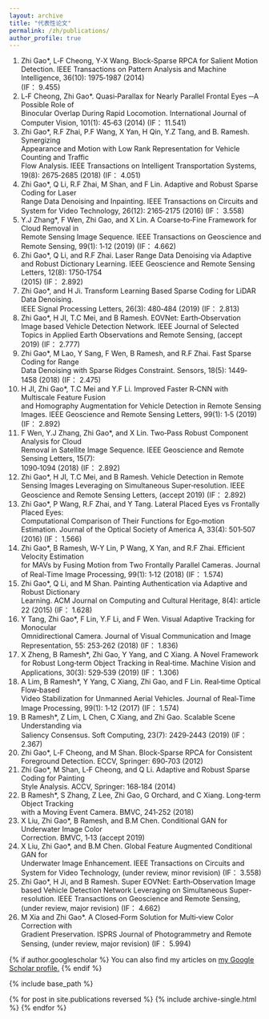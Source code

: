 ```yaml
---
layout: archive
title: "代表性论文"
permalink: /zh/publications/
author_profile: true
---
```


1. Zhi Gao*,	L‐F	Cheong,	Y‐X	Wang.	 	Block‐Sparse	 RPCA	for	Salient	Motion	Detection.	IEEE
Transactions on Pattern Analysis and Machine Intelligence, 36(10):	1975‐1987	(2014)	
(IF： 9.455)	
2.	L‐F	Cheong,	Zhi Gao*.	Quasi‐Parallax	for	Nearly	Parallel	Frontal	Eyes	‐‐A	Possible	Role	of	
Binocular	 Overlap	 During	 Rapid	 Locomotion.	International Journal of Computer Vision,
101(1):	45‐63	(2014)	(IF： 11.541)	
3. Zhi Gao*,	 R.F	 Zhai,	 P.F	 Wang,	 X	 Yan,	 H	 Qin,	 Y.Z	 Tang,	 and	 B.	 Ramesh.	 Synergizing	
Appearance	 and	 Motion	 with	 Low	 Rank	 Representation	 for	 Vehicle	 Counting	 and	 Traffic	
Flow	 Analysis. IEEE Transactions on Intelligent Transportation Systems,	 19(8):	
2675‐2685	(2018)	(IF： 4.051)	
4. Zhi Gao*,	Q	Li,	R.F	Zhai,	M	Shan,	and	F	Lin.	Adaptive	and	Robust	Sparse	Coding	for	Laser	
Range	 Data	 Denoising	 and	 Inpainting.	 IEEE Transactions on Circuits and System for
Video Technology,	26(12):	2165‐2175	(2016)	(IF： 3.558)	
5.	Y.J	Zhang*,	F	Wen,	Zhi Gao,	and	X	Lin.	A	Coarse‐to‐Fine	Framework	for	Cloud	Removal	in	
Remote	Sensing	Image	Sequence.	IEEE Transactions on Geoscience and Remote Sensing,
99(1):	1‐12	(2019)	(IF： 4.662)	
6. Zhi Gao*,	 Q	 Li,	 and	 R.F	 Zhai.	 Laser	 Range	 Data	 Denoising	 via	 Adaptive	 and	 Robust	
Dictionary	 Learning.	 IEEE Geoscience and Remote Sensing Letters, 12(8):	 1750‐1754	
(2015)	(IF： 2.892)	
7. Zhi Gao*,	and	H	Ji.	Transform	Learning	Based	Sparse	Coding	for	LiDAR	Data	Denoising.	
IEEE Signal Processing Letters, 26(3):	480‐484	(2019)	(IF： 2.813)	 	
8. Zhi Gao*,	H	JI,	T.C	Mei,	and	B	Ramesh.	EOVNet:	Earth‐Observation	Image	based	Vehicle	
Detection	Network.	IEEE Journal of Selected Topics in Applied Earth Observations and
Remote Sensing, (accept	2019)	(IF： 2.777)	
9. Zhi Gao*,	M	Lao,	Y	Sang,	F	Wen,	B	Ramesh,	and	R.F	Zhai.	Fast	Sparse	Coding	for	Range	
Data	 Denoising	 with	 Sparse	 Ridges	 Constraint.	 Sensors, 18(5):	 1449‐1458	 (2018)	 (IF：
2.475)	
10.	H	JI,	Zhi Gao*,	T.C	Mei	and	Y.F	Li.	Improved	Faster	R‐CNN	with	Multiscale	Feature	Fusion	
and	 Homography	 Augmentation	 for	 Vehicle	 Detection	 in	 Remote	 Sensing	 Images.	 IEEE
Geoscience and Remote Sensing Letters, 99(1):	1‐5	(2019)	(IF： 2.892)	
11.	F	Wen,	Y.J	Zhang,	Zhi Gao*,	and	X	Lin.	Two‐Pass	Robust	Component	Analysis	for	Cloud	
Removal	in	Satellite	Image	Sequence.	IEEE Geoscience and Remote Sensing Letters, 15(7):	
1090‐1094	(2018)	(IF： 2.892)	
12. Zhi Gao*,	 H	 JI,	 T.C	 Mei,	 and	 B	 Ramesh.	 Vehicle	 Detection	 in	 Remote	 Sensing	 Images	
Leveraging	 on	 Simultaneous	 Super‐resolution.	 IEEE Geoscience and Remote Sensing
Letters, (accept	2019)	(IF： 2.892)	
13. Zhi Gao*,	P	Wang,	R.F	Zhai,	and	Y	Tang.	Lateral	Placed	Eyes	vs	Frontally	Placed	Eyes:	
Computational	 Comparison	 of	 Their	 Functions	 for	 Ego‐motion	 Estimation.	 Journal of the
Optical Society of America A, 33(4):	501‐507	(2016)	(IF： 1.566)	
14. Zhi Gao*,	B	Ramesh,	W‐Y	Lin,	P	Wang,	X	Yan,	and	R.F	Zhai.	Efficient	Velocity	Estimation	
for	 MAVs	 by	 Fusing	 Motion	 from	 Two	 Frontally	 Parallel	 Cameras.	 Journal of Real‐Time
Image Processing, 99(1):	1‐12	(2018)	(IF： 1.574)	
15. Zhi Gao*,	Q	Li,	and	M	Shan.	Painting	Authentication	via	Adaptive	and	Robust	Dictionary	
Learning.	ACM Journal on Computing and Cultural Heritage, 8(4):	article	22	(2015)	(IF：
1.628)	
16.	 Y	 Tang,	 Zhi Gao*,	 F	 Lin,	 Y.F	 Li,	 and	 F	 Wen.	 Visual	 Adaptive	 Tracking	 for	 Monocular	
Omnidirectional	Camera.	Journal of Visual Communication and Image Representation,
55:	253‐262	(2018)	(IF： 1.836)	
17.	 X	 Zheng,	 B	 Ramesh*,	 Zhi Gao,	 Y	 Yang,	 and	 C	 Xiang.	 A	 Novel	 Framework	 for	 Robust	
Long‐term	Object	Tracking	in	Real‐time. Machine Vision and Applications, 30(3):	529‐539	
(2019)	(IF： 1.306)	
18.	A	 Lim,	B	 Ramesh*,	Y	Yang,	 C	Xiang,	 Zhi Gao,	 and	F	Lin.	Real‐time	Optical	Flow‐based	
Video	Stabilization	for	Unmanned	Aerial	Vehicles. Journal of Real‐Time Image Processing,
99(1):	1‐12	(2017)	(IF： 1.574)	
19.	 B	 Ramesh*,	 Z	 Lim,	 L	 Chen,	 C	 Xiang,	 and	 Zhi Gao.	 Scalable	 Scene	 Understanding	 via	
Saliency	Consensus. Soft Computing, 23(7):	2429‐2443	(2019)	(IF： 2.367)	
20. Zhi Gao*,	L‐F	 Cheong,	and	 M	 Shan.	Block‐Sparse	 RPCA	 for	 Consistent	 Foreground	
Detection.	ECCV, Springer:	690‐703	(2012)	
21. Zhi Gao*,	M	Shan,	L‐F	Cheong,	and	Q	Li.	Adaptive	and	Robust	Sparse	Coding	for	Painting	
Style	Analysis.	ACCV, Springer:	168‐184	(2014)
22. B	Ramesh*,	S	Zhang,	Z	Lee,	Zhi Gao,	G	Orchard,	and	C	Xiang.	Long‐term	Object	Tracking	
with	a	Moving	Event	Camera.	BMVC,	241‐252	(2018)	
23.	X	Liu,	Zhi Gao*,	B	Ramesh,	and	B.M	Chen.	Conditional	GAN	for	Underwater	Image	Color	
Correction.	BMVC,	1‐13	(accept	2019)	
24. X	 Liu,	 Zhi Gao*,	 and	 B.M	 Chen.	 Global	 Feature	 Augmented	 Conditional	 GAN	 for	
Underwater	 Image	 Enhancement.	IEEE Transactions on Circuits and System for Video
Technology,	(under	review,	minor	revision)	(IF： 3.558)	
25. Zhi Gao*,	H	Ji,	and	B	Ramesh.	Super	EOVNet:	Earth‐Observation	Image	based	Vehicle	
Detection	 Network	 Leveraging	 on	 Simultaneous	 Super‐resolution.	IEEE Transactions on
Geoscience and Remote Sensing,	(under	review,	major	revision)	(IF： 4.662)	
26. M	 Xia	 and	 Zhi Gao*.	 A	 Closed‐Form	 Solution	 for	 Multi‐view	 Color	 Correction	 with	
Gradient	Preservation.	ISPRS Journal of Photogrammetry and Remote Sensing,	 (under	
review,	major	revision)	(IF： 5.994)	


{% if author.googlescholar %}
  You can also find my articles on <u><a href="{{author.googlescholar}}">my Google Scholar profile</a>.</u>
{% endif %}

{% include base_path %}

{% for post in site.publications reversed %}
  {% include archive-single.html %}
{% endfor %}
